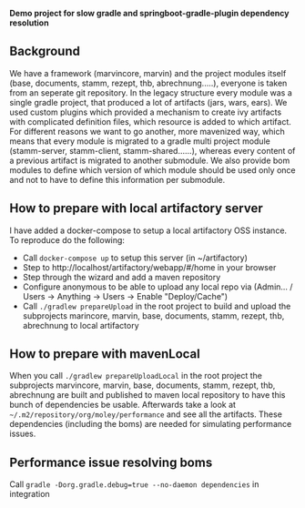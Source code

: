 **Demo project for slow gradle and springboot-gradle-plugin dependency resolution**

## Background 
We have a framework (marvincore, marvin) and the project modules itself (base, documents, stamm, rezept, thb,
abrechnung.....), everyone is taken from an seperate git repository.
In the legacy structure every module was a single gradle project, that produced a lot of artifacts (jars, wars, ears).
We used custom plugins which provided a mechanism to create ivy artifacts with complicated definition files,
which resource is added to which artifact.
For different reasons we want to go another, more mavenized way, which means that every module is migrated
to a gradle multi project module (stamm-server, stamm-client, stamm-shared......),
whereas every content of a previous artifact is migrated to another submodule.
We also provide bom modules to define which version of which module should be used only once and not to have to
define this information per submodule.

## How to prepare with local artifactory server
I have added a docker-compose to setup a local artifactory OSS instance. To reproduce do the following:
- Call `docker-compose up` to setup this server (in ~/artifactory)
- Step to http://localhost/artifactory/webapp/#/home in your browser
- Step through the wizard and add a maven repository
- Configure anonymous to be able to upload any local repo via (Admin... / Users -> Anything -> Users -> Enable "Deploy/Cache")
- Call `./gradlew prepareUpload` in the root project to build and upload the subprojects marincore, marvin, base, documents, stamm, rezept, thb, abrechnung to local artifactory

## How to prepare with mavenLocal
When you call `./gradlew prepareUploadLocal` in the root project the subprojects marvincore, marvin, base, documents,
stamm, rezept, thb, abrechnung are built and published to maven local repository to have this bunch of dependencies be
usable. Afterwards take a look at `~/.m2/repository/org/moley/performance` and see all the artifacts.
These dependencies (including the boms) are needed for simulating performance issues.


## Performance issue resolving boms
Call `gradle -Dorg.gradle.debug=true --no-daemon dependencies` in integration

